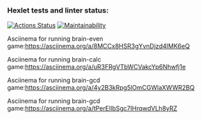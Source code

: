 ### Hexlet tests and linter status:
[![Actions Status](https://github.com/Dmitry1399/frontend-project-44/actions/workflows/hexlet-check.yml/badge.svg)](https://github.com/Dmitry1399/frontend-project-44/actions)
[![Maintainability](https://api.codeclimate.com/v1/badges/633ea65b7dbb0b0df822/maintainability)](https://codeclimate.com/github/Dmitry1399/frontend-project-44/maintainability)

Asciinema for running brain-even game:https://asciinema.org/a/8MCCx8HSR3gYvnDjzd4IMK6eQ

Asciinema for running brain-calc game:https://asciinema.org/a/uR3FRgVTbWCVakcYp6Nhwfj1e

Asciinema for running brain-gcd game:https://asciinema.org/a/4y2B3kRpg5lOmCGWlaXWWR2BQ

Asciinema for running brain-gcd game:https://asciinema.org/a/tPerElIbSgc7IHrqwdVLh8yRZ
